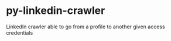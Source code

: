 py-linkedin-crawler
===================

LinkedIn crawler able to go from a profile to another given access credentials
